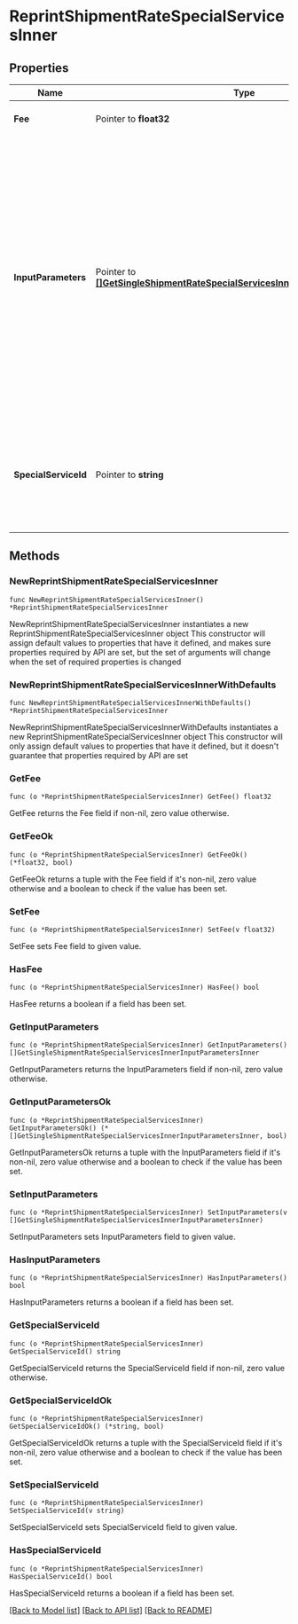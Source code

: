 # ReprintShipmentRateSpecialServicesInner

## Properties

Name | Type | Description | Notes
------------ | ------------- | ------------- | -------------
**Fee** | Pointer to **float32** | The amount of the specialSevice. | [optional] 
**InputParameters** | Pointer to [**[]GetSingleShipmentRateSpecialServicesInnerInputParametersInner**](GetSingleShipmentRateSpecialServicesInnerInputParametersInner.md) | &gt;-The parameters to set for the special service, such as an insurance value or a receipt-number format. This is required if the specialservice requires input parameters. If a special service does not require input parameters, you can either leave out the array or pass an empty array. | [optional] 
**SpecialServiceId** | Pointer to **string** | A unique identifier associated to the Special Service , which depends on the carrier based service. | [optional] 

## Methods

### NewReprintShipmentRateSpecialServicesInner

`func NewReprintShipmentRateSpecialServicesInner() *ReprintShipmentRateSpecialServicesInner`

NewReprintShipmentRateSpecialServicesInner instantiates a new ReprintShipmentRateSpecialServicesInner object
This constructor will assign default values to properties that have it defined,
and makes sure properties required by API are set, but the set of arguments
will change when the set of required properties is changed

### NewReprintShipmentRateSpecialServicesInnerWithDefaults

`func NewReprintShipmentRateSpecialServicesInnerWithDefaults() *ReprintShipmentRateSpecialServicesInner`

NewReprintShipmentRateSpecialServicesInnerWithDefaults instantiates a new ReprintShipmentRateSpecialServicesInner object
This constructor will only assign default values to properties that have it defined,
but it doesn't guarantee that properties required by API are set

### GetFee

`func (o *ReprintShipmentRateSpecialServicesInner) GetFee() float32`

GetFee returns the Fee field if non-nil, zero value otherwise.

### GetFeeOk

`func (o *ReprintShipmentRateSpecialServicesInner) GetFeeOk() (*float32, bool)`

GetFeeOk returns a tuple with the Fee field if it's non-nil, zero value otherwise
and a boolean to check if the value has been set.

### SetFee

`func (o *ReprintShipmentRateSpecialServicesInner) SetFee(v float32)`

SetFee sets Fee field to given value.

### HasFee

`func (o *ReprintShipmentRateSpecialServicesInner) HasFee() bool`

HasFee returns a boolean if a field has been set.

### GetInputParameters

`func (o *ReprintShipmentRateSpecialServicesInner) GetInputParameters() []GetSingleShipmentRateSpecialServicesInnerInputParametersInner`

GetInputParameters returns the InputParameters field if non-nil, zero value otherwise.

### GetInputParametersOk

`func (o *ReprintShipmentRateSpecialServicesInner) GetInputParametersOk() (*[]GetSingleShipmentRateSpecialServicesInnerInputParametersInner, bool)`

GetInputParametersOk returns a tuple with the InputParameters field if it's non-nil, zero value otherwise
and a boolean to check if the value has been set.

### SetInputParameters

`func (o *ReprintShipmentRateSpecialServicesInner) SetInputParameters(v []GetSingleShipmentRateSpecialServicesInnerInputParametersInner)`

SetInputParameters sets InputParameters field to given value.

### HasInputParameters

`func (o *ReprintShipmentRateSpecialServicesInner) HasInputParameters() bool`

HasInputParameters returns a boolean if a field has been set.

### GetSpecialServiceId

`func (o *ReprintShipmentRateSpecialServicesInner) GetSpecialServiceId() string`

GetSpecialServiceId returns the SpecialServiceId field if non-nil, zero value otherwise.

### GetSpecialServiceIdOk

`func (o *ReprintShipmentRateSpecialServicesInner) GetSpecialServiceIdOk() (*string, bool)`

GetSpecialServiceIdOk returns a tuple with the SpecialServiceId field if it's non-nil, zero value otherwise
and a boolean to check if the value has been set.

### SetSpecialServiceId

`func (o *ReprintShipmentRateSpecialServicesInner) SetSpecialServiceId(v string)`

SetSpecialServiceId sets SpecialServiceId field to given value.

### HasSpecialServiceId

`func (o *ReprintShipmentRateSpecialServicesInner) HasSpecialServiceId() bool`

HasSpecialServiceId returns a boolean if a field has been set.


[[Back to Model list]](../README.md#documentation-for-models) [[Back to API list]](../README.md#documentation-for-api-endpoints) [[Back to README]](../README.md)


